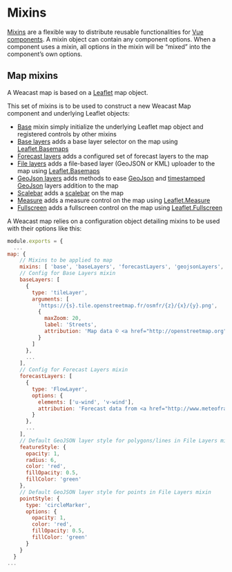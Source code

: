 # Mixins

[Mixins](https://vuejs.org/v2/guide/mixins.html) are a flexible way to distribute reusable functionalities for [Vue components](https://vuejs.org/v2/guide/components.html). A mixin object can contain any component options. When a component uses a mixin, all options in the mixin will be “mixed” into the component’s own options.

## Map mixins

A Weacast map is based on a [Leaflet](http://leafletjs.com/) map object.

This set of mixins is to be used to construct a new Weacast Map component and underlying Leaflet objects:
* [Base](https://github.com/weacast/weacast-client/blob/master/src/mixins/map/mixin.base.js) mixin simply initialize the underlying Leaflet map object and registered controls by other mixins
* [Base layers](https://github.com/weacast/weacast-client/blob/master/src/mixins/map/mixin.base-layers.js) adds a base layer selector on the map using [Leaflet.Basemaps](https://github.com/consbio/Leaflet.Basemaps)
* [Forecast layers](https://github.com/weacast/weacast-client/blob/master/src/mixins/map/mixin.forecast-layers.js) adds a configured set of forecast layers to the map
* [File layers](https://github.com/weacast/weacast-client/blob/master/src/mixins/map/mixin.file-layers.js) adds a file-based layer (GeoJSON or KML) uploader to the map using [Leaflet.Basemaps](https://github.com/consbio/Leaflet.Basemaps)
* [GeoJson layers](https://github.com/weacast/weacast-client/blob/master/src/mixins/map/mixin.geojson-layers.js) adds methods to ease [GeoJson](http://leafletjs.com/reference-1.0.3.html#geojson) and [timestamped GeoJson](https://github.com/socib/Leaflet.TimeDimension#ltimedimensionlayergeojson) layers addition to the map
* [Scalebar](https://github.com/weacast/weacast-client/blob/master/src/mixins/map/mixin.scalebar.js) adds a [scalebar](http://leafletjs.com/reference-1.0.3.html#control-scale) on the map
* [Measure](https://github.com/weacast/weacast-client/blob/master/src/mixins/map/mixin.measure.js) adds a measure control on the map using [Leaflet.Measure](https://github.com/ljagis/leaflet-measure)
* [Fullscreen](https://github.com/weacast/weacast-client/blob/master/src/mixins/map/mixin.fullscreen.js) adds a fullscreen control on the map using [Leaflet.Fullscreen](https://github.com/Leaflet/Leaflet.fullscreen)

A Weacast map relies on a configuration object detailing mixins to be used with their options like this:
```javascript
module.exports = {
  ...
map: {
    // Mixins to be applied to map
    mixins: [ 'base', 'baseLayers', 'forecastLayers', 'geojsonLayers', 'fileLayers', 'fullscreen', 'measure', 'scalebar' ],
    // Config for Base Layers mixin
    baseLayers: [
      {
        type: 'tileLayer',
        arguments: [
          'https://{s}.tile.openstreetmap.fr/osmfr/{z}/{x}/{y}.png',
          {
            maxZoom: 20,
            label: 'Streets',
            attribution: 'Map data © <a href="http://openstreetmap.org">OpenStreetMap</a> contributors'
          }
        ]
      },
      ...
    ],
    // Config for Forecast Layers mixin
    forecastLayers: [
      {
        type: 'FlowLayer',
        options: {
          elements: ['u-wind', 'v-wind'],
          attribution: 'Forecast data from <a href="http://www.meteofrance.com">Météo-France</a>',
        }
      },
      ...
    ],
    // Default GeoJSON layer style for polygons/lines in File Layers mixin
    featureStyle: {
      opacity: 1,
      radius: 6,
      color: 'red',
      fillOpacity: 0.5,
      fillColor: 'green'
    },
    // Default GeoJSON layer style for points in File Layers mixin
    pointStyle: {
      type: 'circleMarker',
      options: {
        opacity: 1,
        color: 'red',
        fillOpacity: 0.5,
        fillColor: 'green'
      }
    }
  }
...
```
